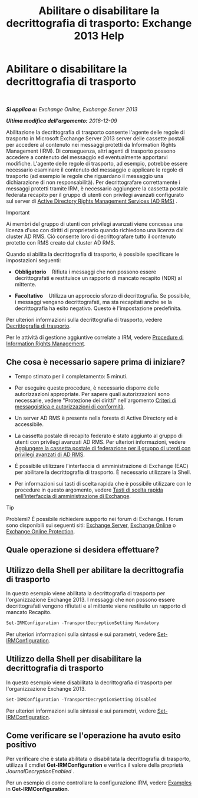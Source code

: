 ﻿---
title: 'Abilitare o disabilitare la decrittografia di trasporto: Exchange 2013 Help'
TOCTitle: Abilitare o disabilitare la decrittografia di trasporto
ms:assetid: 4663f54e-dd0a-4a42-983e-8765e2adc412
ms:mtpsurl: https://technet.microsoft.com/it-it/library/Dd638126(v=EXCHG.150)
ms:contentKeyID: 50480506
ms.date: 05/22/2018
mtps_version: v=EXCHG.150
ms.translationtype: MT
---

# Abilitare o disabilitare la decrittografia di trasporto

 

_**Si applica a:** Exchange Online, Exchange Server 2013_

_**Ultima modifica dell'argomento:** 2016-12-09_

Abilitazione la decrittografia di trasporto consente l'agente delle regole di trasporto in Microsoft Exchange Server 2013 server delle cassette postali per accedere al contenuto nei messaggi protetti da Information Rights Management (IRM). Di conseguenza, altri agenti di trasporto possono accedere a contenuto del messaggio ed eventualmente apportarvi modifiche. L'agente delle regole di trasporto, ad esempio, potrebbe essere necessario esaminare il contenuto del messaggio e applicare le regole di trasporto (ad esempio le regole che riguardano il messaggio una dichiarazione di non responsabilità). Per decrittografare correttamente i messaggi protetti tramite IRM, è necessario aggiungere la cassetta postale federata recapito per il gruppo di utenti con privilegi avanzati configurato sul server di [Active Directory Rights Management Services (AD RMS)](https://technet.microsoft.com/en-us/library/hh831364.aspx) .


> [!IMPORTANT]
> Ai membri del gruppo di utenti con privilegi avanzati viene concessa una licenza d'uso con diritti di proprietario quando richiedono una licenza dal cluster AD&nbsp;RMS. Ciò consente loro di decrittografare tutto il contenuto protetto con RMS creato dal cluster AD&nbsp;RMS.



Quando si abilita la decrittografia di trasporto, è possibile specificare le impostazioni seguenti:

  - **Obbligatorio**    Rifiuta i messaggi che non possono essere decrittografati e restituisce un rapporto di mancato recapito (NDR) al mittente.

  - **Facoltativo**    Utilizza un approccio sforzo di decrittografia. Se possibile, i messaggi vengano decrittografati, ma sta recapitati anche se la decrittografia ha esito negativo. Questo è l'impostazione predefinita.

Per ulteriori informazioni sulla decrittografia di trasporto, vedere [Decrittografia di trasporto](transport-decryption-exchange-2013-help.md).

Per le attività di gestione aggiuntive correlate a IRM, vedere [Procedure di Information Rights Management](information-rights-management-procedures-exchange-2013-help.md).

## Che cosa è necessario sapere prima di iniziare?

  - Tempo stimato per il completamento: 5 minuti.

  - Per eseguire queste procedure, è necessario disporre delle autorizzazioni appropriate. Per sapere quali autorizzazioni sono necessarie, vedere "Protezione dei diritti" nell'argomento [Criteri di messaggistica e autorizzazioni di conformità](messaging-policy-and-compliance-permissions-exchange-2013-help.md).

  - Un server AD RMS è presente nella foresta di Active Directory ed è accessibile.

  - La cassetta postale di recapito federato è stato aggiunto al gruppo di utenti con privilegi avanzati AD RMS. Per ulteriori informazioni, vedere [Aggiungere la cassetta postale di federazione per il gruppo di utenti con privilegi avanzati di AD RMS](add-the-federation-mailbox-to-the-ad-rms-super-users-group-exchange-2013-help.md).

  - È possibile utilizzare l'interfaccia di amministrazione di Exchange (EAC) per abilitare la decrittografia di trasporto. È necessario utilizzare la Shell.

  - Per informazioni sui tasti di scelta rapida che è possibile utilizzare con le procedure in questo argomento, vedere [Tasti di scelta rapida nell'interfaccia di amministrazione di Exchange](keyboard-shortcuts-in-the-exchange-admin-center-exchange-online-protection-help.md).


> [!TIP]
> Problemi? È possibile richiedere supporto nei forum di Exchange. I forum sono disponibili sui seguenti siti: <A href="https://go.microsoft.com/fwlink/p/?linkid=60612">Exchange Server</A>, <A href="https://go.microsoft.com/fwlink/p/?linkid=267542">Exchange Online</A> o <A href="https://go.microsoft.com/fwlink/p/?linkid=285351">Exchange Online Protection</A>.



## Quale operazione si desidera effettuare?

## Utilizzo della Shell per abilitare la decrittografia di trasporto

In questo esempio viene abilitata la decrittografia di trasporto per l'organizzazione Exchange 2013. I messaggi che non possono essere decrittografati vengono rifiutati e al mittente viene restituito un rapporto di mancato Recapito.

```powershell
Set-IRMConfiguration -TransportDecryptionSetting Mandatory
```

Per ulteriori informazioni sulla sintassi e sui parametri, vedere [Set-IRMConfiguration](https://technet.microsoft.com/it-it/library/dd979792\(v=exchg.150\)).

## Utilizzo della Shell per disabilitare la decrittografia di trasporto

In questo esempio viene disabilitata la decrittografia di trasporto per l'organizzazione Exchange 2013.

```powershell
Set-IRMConfiguration -TransportDecryptionSetting Disabled
```

Per ulteriori informazioni sulla sintassi e sui parametri, vedere [Set-IRMConfiguration](https://technet.microsoft.com/it-it/library/dd979792\(v=exchg.150\)).

## Come verificare se l'operazione ha avuto esito positivo

Per verificare che è stata abilitata o disabilitata la decrittografia di trasporto, utilizza il cmdlet **Get-IRMConfiguration** e verifica il valore della proprietà *JournalDecryptionEnabled* .

Per un esempio di come controllare la configurazione IRM, vedere [Examples](https://technet.microsoft.com/it-it/e1821219-fe18-4642-a9c2-58eb0aadd61a\(exchg.150\)#examples) in **Get-IRMConfiguration**.

